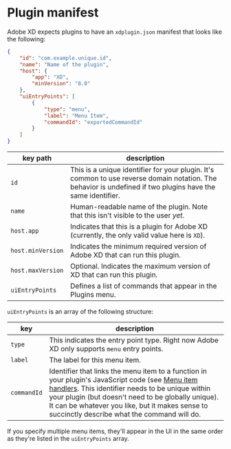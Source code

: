 # Plugin manifest

Adobe XD expects plugins to have an `xdplugin.json` manifest that looks like the following:

```json
{
    "id": "com.example.unique.id",
    "name": "Name of the plugin",
    "host": {
        "app": "XD",
        "minVersion": "8.0"
    },
    "uiEntryPoints": [
        {
            "type": "menu",
            "label": "Menu Item",
            "commandId": "exportedCommandId"
        }
    ]
}
```

key path | description
---------|------------
`id`     | This is a unique identifier for your plugin. It's common to use reverse domain notation. The behavior is undefined if two plugins have the same identifier.
`name`   | Human-readable name of the plugin. Note that this isn't visible to the user _yet_.
`host.app` | Indicates that this is a plugin for Adobe XD (currently, the only valid value here is `XD`).
`host.minVersion` | Indicates the minimum required version of Adobe XD that can run this plugin.
`host.maxVersion` | Optional. Indicates the maximum version of XD that can run this plugin.
`uiEntryPoints` | Defines a list of commands that appear in the Plugins menu.

`uiEntryPoints` is an array of the following structure:

key | description
----|----------------
`type` | This indicates the entry point type. Right now Adobe XD only supports `menu` entry points.
`label` | The label for this menu item.
`commandId` | Identifier that links the menu item to a function in your plugin's JavaScript code (see [Menu item handlers](../index.md#menu-item-handlers). This identifier needs to be unique within your plugin (but doesn't need to be globally unique). It can be whatever you like, but it makes sense to succinctly describe what the command will do.

If you specify multiple menu items, they'll appear in the UI in the same order as they're listed in the `uiEntryPoints` array.
